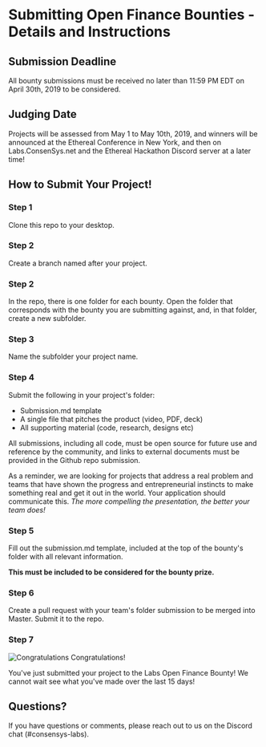 # Submitting Open Finance Bounties - Details and Instructions

## Submission Deadline
All bounty submissions must be received no later than 11:59 PM EDT on April 30th, 2019 to be considered.

## Judging Date
Projects will be assessed from May 1 to May 10th, 2019, and winners will be announced at the Ethereal Conference in New York, and then on Labs.ConsenSys.net and the Ethereal Hackathon Discord server at a later time!

## How to Submit Your Project!

### Step 1
Clone this repo to your desktop.

### Step 2
Create a branch named after your project.

### Step 2
In the repo, there is one folder for each bounty. Open the folder that corresponds with the bounty you are submitting against, and, in that folder, create a new subfolder.

### Step 3
Name the subfolder your project name.

### Step 4
Submit the following in your project's folder:
- Submission.md template
- A single file that pitches the product (video, PDF, deck)
- All supporting material (code, research, designs etc)

All submissions, including all code, must be open source for future use and reference by the community, and links to external documents must be provided in the Github repo submission.

As a reminder, we are looking for projects that address a real problem and teams that have shown the progress and entrepreneurial instincts to make something real and get it out in the world. Your application should communicate this. _The more compelling the presentation, the better your team does!_

### Step 5
Fill out the submission.md template, included at the top of the bounty's folder with all relevant information.

**This must be included to be considered for the bounty prize.**

### Step 6
Create a pull request with your team's folder submission to be merged into Master. Submit it to the repo.


### Step 7
![Congratulations](https://media.giphy.com/media/ehhuGD0nByYxO/giphy.gif)
Congratulations!

You've just submitted your project to the Labs Open Finance Bounty! We cannot wait see what you've made over the last 15 days!

## Questions?
If you have questions or comments, please reach out to us on the Discord chat (#consensys-labs).
